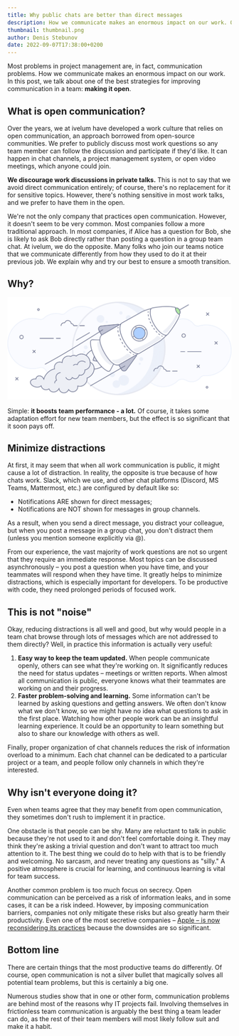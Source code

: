 ```yaml
---
title: Why public chats are better than direct messages
description: How we communicate makes an enormous impact on our work. One of the best strategies for improving communication in a team is making it open.
thumbnail: thumbnail.png
author: Denis Stebunov
date: 2022-09-07T17:38:00+0200
---
```


Most problems in project management are, in fact, communication problems. How
we communicate makes an enormous impact on our work. In this post, we talk
about one of the best strategies for improving communication in a team:
**making it open**.

## What is open communication?

Over the years, we at ivelum have developed a work culture that relies on open
communication, an approach borrowed from open-source communities. We prefer to
publicly discuss most work questions so any team member can follow the
discussion and participate if they'd like. It can happen in chat channels,
a project management system, or open video meetings, which anyone could join.

**We discourage work discussions in private talks.** This is not to say that we
avoid direct communication entirely; of course, there's no replacement for it
for sensitive topics. However, there's nothing sensitive in most work talks,
and we prefer to have them in the open.

We're not the only company that practices open communication. However, it
doesn't seem to be very common. Most companies follow a more traditional
approach. In most companies, if Alice has a question for Bob, she is likely to
ask Bob directly rather than posting a question in a group team chat. At
ivelum, we do the opposite. Many folks who join our teams notice that we
communicate differently from how they used to do it at their previous job.
We explain why and try our best to ensure a smooth transition.

## Why?

![Boost team performance](rocket.png)

Simple: **it boosts team performance - a lot.** Of course, it takes some
adaptation effort for new team members, but the effect is so significant that
it soon pays off.

## Minimize distractions

At first, it may seem that when all work communication is public, it might
cause a lot of distraction. In reality, the opposite is true because of how
chats work. Slack, which we use, and other chat platforms (Discord, MS Teams,
Mattermost, etc.) are configured by default like so:

- Notifications ARE shown for direct messages;
- Notifications are NOT shown for messages in group channels.

As a result, when you send a direct message, you distract your colleague, but
when you post a message in a group chat, you don't distract them (unless you
mention someone explicitly via @).

From our experience, the vast majority of work questions are not so urgent
that they require an immediate response. Most topics can be discussed
asynchronously – you post a question when you have time, and your teammates
will respond when they have time. It greatly helps to minimize distractions,
which is especially important for developers. To be productive with code,
they need prolonged periods of focused work.

## This is not "noise"

Okay, reducing distractions is all well and good, but why would people in a
team chat browse through lots of messages which are not addressed to them
directly? Well, in practice this information is actually very useful:

1. **Easy way to keep the team updated.** When people communicate openly,
   others can see what they're working on. It significantly reduces the need
   for status updates – meetings or written reports. When almost all
   communication is public, everyone knows what their teammates are working on
   and their progress.
2. **Faster problem-solving and learning.** Some information can't be learned
   by asking questions and getting answers. We often don't know what we don't
   know, so we might have no idea what questions to ask in the first place.
   Watching how other people work can be an insightful learning experience.
   It could be an opportunity to learn something but also to share our
   knowledge with others as well.

Finally, proper organization of chat channels reduces the risk of information
overload to a minimum. Each chat channel can be dedicated to a particular
project or a team, and people follow only channels in which they're interested.

## Why isn't everyone doing it?

Even when teams agree that they may benefit from open communication, they
sometimes don't rush to implement it in practice.

One obstacle is that people can be shy. Many are reluctant to talk in public
because they're not used to it and don't feel comfortable doing it. They may
think they're asking a trivial question and don't want to attract too much
attention to it. The best thing we could do to help with that is to be friendly
and welcoming. No sarcasm, and never treating any questions as "silly."
A positive atmosphere is crucial for learning, and continuous learning is vital
for team success.

Another common problem is too much focus on secrecy. Open communication can be
perceived as a risk of information leaks, and in some cases, it can be a risk
indeed. However, by imposing communication barriers, companies not only
mitigate these risks but also greatly harm their productivity. Even one of
the most secretive companies –
[Apple – is now reconsidering its practices](https://www.fastcompany.com/90748492/apple-airpods-pro-creation)
because the downsides are so significant.

## Bottom line

There are certain things that the most productive teams do differently.
Of course, open communication is not a silver bullet that magically solves all
potential team problems, but this is certainly a big one.

Numerous studies show that in one or other form, communication problems are
behind most of the reasons why IT projects fail. Involving themselves in
frictionless team communication is arguably the best thing a team leader can
do, as the rest of their team members will most likely follow suit and make
it a habit.
